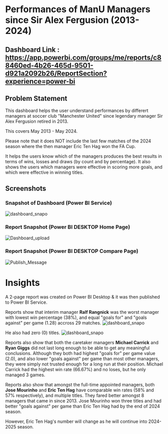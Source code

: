 
# Performances of ManU Managers since Sir Alex Fergusion (2013-2024)

## Dashboard Link : https://app.powerbi.com/groups/me/reports/c88460ed-4b26-465d-9501-d921a2092b26/ReportSection?experience=power-bi

## Problem Statement

This dashboard helps the user understand performances by differert managers at soccer club "Manchester United" since legendary manager Sir Alex Fergusion retired in 2013. 

This covers May 2013 - May 2024.

Please note that it does NOT include the last few matches of the 2024 season where the then manager Eric Ten Hag won the FA Cup. 

It helps the users know which of the managers produces the best results in terms of wins, losses and draws (by count and by percentage). It also shows the users which managers were effective in scoring more goals, and which were effective in winning titles.

## Screenshots

### Snapshot of Dashboard (Power BI Service)

![dashboard_snapo](https://github.com/user-attachments/assets/f68e990b-f566-426a-a5a2-debe0fa0f45a)

 
### Report Snapshot (Power BI DESKTOP Home Page)
![Dashboard_upload](https://github.com/user-attachments/assets/19db54d4-cff7-4391-9020-480eb275f043)

### Report Snapshot (Power BI DESKTOP Compare Page)
 ![Publish_Message](https://github.com/user-attachments/assets/f894ebe8-2763-4f7e-81c1-f8749576c4e3)


# Insights

A 2-page report was created on Power BI Desktop & it was then published to Power BI Service.

Reports show that interim manager **Ralf Rangnick** was the worst manager with lowest win percentage (38%), and equal "goals for" and "goals against" per game (1.28) accross 29 matches.
![dashboard_snapo](https://github.com/user-attachments/assets/5d47227a-912c-49ed-b42f-3b7818fc7ceb)

He also had zero (0) titles.
![dashboard_snapo](https://github.com/user-attachments/assets/ced3d94d-42d9-4e03-b465-538f74743c4a)

Reports also show that both the caretaker managers **Michael Carrick** and **Ryan Giggs** did not last long enough to be able to get any meaningful conclusions. Although they both had highest "goals for" per game value (2.0), and also lower "goals against" per game than most other managers, they were simply not trusted enough for a long run at their position. Michael Carrick had the highest win rate (66.67%) and no loses, but he only managed 3 games.

Reports also show that amongst the full-time appointed managers, both **Jose Mourinho** and **Eric Ten Hag** have comparable win rates (58% and 57% respectively), and multiple titles. They fared better amongst 8 managers that came in since 2013. Jose Mourinho won three titles and had better "goals against" per game than Eric Ten Hag had by the end of 2024 season. 

However, Eric Ten Hag's number will change as he will continue into 2024-2025 season.

